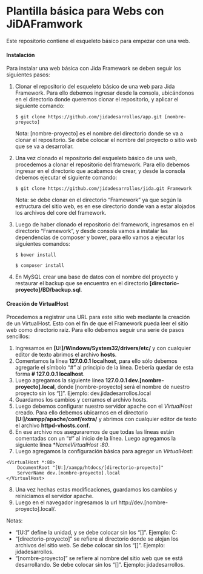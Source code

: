 # Plantilla básica para Webs con JiDAFramwork #

Este repositorio contiene el esqueleto básico para empezar con una web.

#### Instalación ####

Para instalar una web básica con Jida Framework se deben seguir los siguientes pasos:

1. Clonar el repositorio del esqueleto básico de una web para Jida Framework. Para ello debemos ingresar desde la consola, ubicándonos en el directorio donde queremos clonar el repositorio, y aplicar el siguiente comando:

    ```
    $ git clone https://github.com/jidadesarrollos/app.git [nombre-proyecto]
    ```

    Nota: [nombre-proyecto] es el nombre del directorio donde se va a clonar el repositorio. Se debe colocar el nombre del proyecto o sitio web que se va a desarrollar.

2. Una vez clonado el repositorio del esqueleto básico de una web, procedemos a clonar el repositorio del framework. Para ello debemos ingresar en el directorio que acabamos de crear, y desde la consola debemos ejecutar el siguiente comando:

    ```
    $ git clone https://github.com/jidadesarrollos/jida.git Framework
	```

    Nota: se debe clonar en el directorio “Framework” ya que según la estructura del sitio web, es en ese directorio donde van a estar alojados los archivos del core del framework.

3. Luego de haber clonado el repositorio del framework, ingresamos en el directorio “Framework”, y desde consola vamos a instalar las dependencias de composer y bower, para ello vamos a ejecutar los siguientes comandos:

	```
	$ bower install
	```

    ```
    $ composer install
    ```
	
4. En MySQL crear una base de datos con el nombre del proyecto y restaurar el backup que se encuentra en el directorio **[directorio-proyecto]/BD/backup.sql**.

#### Creación de VirtualHost ####

Procedemos a registrar una URL para este sitio web mediante la creación de un VirtualHost. Esto con el fin de que el Framework pueda leer el sitio web como directorio raíz. Para ello debemos seguir una serie de pasos sencillos:

1. Ingresamos en **[U:]/Windows/System32/drivers/etc/** y con cualquier editor de texto abrimos el archivo **hosts**.
2. Comentamos la línea **127.0.0.1 localhost**, para ello sólo debemos agregarle el símbolo “#” al principio de la línea. Debería quedar de esta forma **# 127.0.0.1 localhost**.
3. Luego agregamos la siguiente línea **127.0.0.1 dev.[nombre-proyecto].local**, donde [nombre-proyecto] será el nombre de nuestro proyecto sin los “[]”. Ejemplo: dev.jidadesarrollos.local
4. Guardamos los cambios y cerramos el archivo hosts.
5. Luego debemos configurar nuestro servidor apache con el _VirtualHost_ creado. Para ello debemos ubicarnos en el directorio **[U:]/xampp/apache/conf/extra/** y abrimos con cualquier editor de texto el archivo **httpd-vhosts.conf**.
6. En ese archivo nos aseguraremos de que todas las líneas están comentadas con un “#” al inicio de la línea. Luego agregamos la siguiente línea **NameVirtualHost *:80**.
7. Luego agregamos la configuración básica para agregar un _VirtualHost_:

```
<VirtualHost *:80>
    DocumentRoot "[U:]/xampp/htdocs/[directorio-proyecto]"
    ServerName dev.[nombre-proyecto].local
</VirtualHost> 
```

8. Una vez hechas estas modificaciones, guardamos los cambios y reiniciamos el servidor apache.
9. Luego en el navegador ingresamos la url http://dev.[nombre-proyecto].local/.

Notas:

* “[U:]” define la unidad, y se debe colocar sin los “[]”. Ejemplo: C:
* “[directorio-proyecto]” se refiere al directorio donde se alojan los archivos del sitio web. Se debe colocar sin los “[]”. Ejemplo: jidadesarrollos.
* “[nombre-proyecto]” se refiere al nombre del sitio web que se está desarrollando. Se debe colocar sin los “[]”. Ejemplo: jidadesarrollos.
